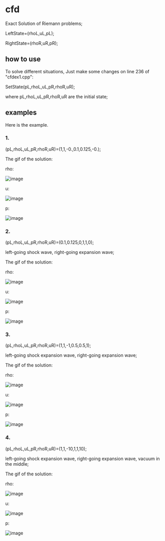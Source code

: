 # cfd
Exact Solution of Riemann problems;  

LeftState=(rhoL,uL,pL);  

RightState=(rhoR,uR,pR);  


## how to use

To solve different situations, Just make some changes on line 236 of "cfdex1.cpp":   

SetState(pL,rhoL,uL,pR,rhoR,uR);  

where pL,rhoL,uL,pR,rhoR,uR are the initial state;

## examples

Here is the example.    

### 1.
(pL,rhoL,uL,pR,rhoR,uR)=(1,1,-0.,0.1,0.125,-0.);  

The gif of the solution:  

rho:  

![image](https://github.com/SirIsaacNewton579/cfd/blob/master/rhoo.gif )     

u:  

![image](https://github.com/SirIsaacNewton579/cfd/blob/master/uo.gif )     

p:  

![image](https://github.com/SirIsaacNewton579/cfd/blob/master/po.gif )    

### 2.
(pL,rhoL,uL,pR,rhoR,uR)=(0.1,0.125,0,1,1,0);    

left-going shock wave, right-going expansion wave;  

The gif of the solution:  

rho:  

![image](https://github.com/SirIsaacNewton579/cfd/blob/master/rholp.gif )     

u:  

![image](https://github.com/SirIsaacNewton579/cfd/blob/master/ulp.gif )     

p:  

![image](https://github.com/SirIsaacNewton579/cfd/blob/master/plp.gif )    

### 3.
(pL,rhoL,uL,pR,rhoR,uR)=(1,1,-1,0.5,0.5,1);  

left-going shock expansion wave, right-going expansion wave;  

The gif of the solution:  

rho:  

![image](https://github.com/SirIsaacNewton579/cfd/blob/master/rhopp.gif )     

u:  

![image](https://github.com/SirIsaacNewton579/cfd/blob/master/upp.gif )     

p:  

![image](https://github.com/SirIsaacNewton579/cfd/blob/master/ppp.gif )   

### 4.
(pL,rhoL,uL,pR,rhoR,uR)=(1,1,-10,1,1,10);  

left-going shock expansion wave, right-going expansion wave, vacuum in the middle;  

The gif of the solution:  

rho:  

![image](https://github.com/SirIsaacNewton579/cfd/blob/master/rhoppv.gif )     

u:  

![image](https://github.com/SirIsaacNewton579/cfd/blob/master/uppv.gif )     

p:  

![image](https://github.com/SirIsaacNewton579/cfd/blob/master/pppv.gif )   
